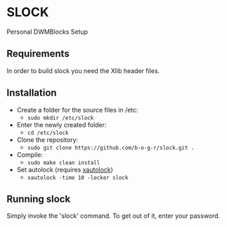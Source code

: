 SLOCK
============================
Personal DWMBlocks Setup


Requirements
------------
In order to build slock you need the Xlib header files.


## Installation
* Create a folder for the source files in /etc:
  * `sudo mkdir /etc/slock`
* Enter the newly created folder:
  * `cd /etc/slock`
* Clone the repository:
  * `sudo git clone https://github.com/b-o-g-r/slock.git .`
* Compile:
  * `sudo make clean install`
* Set autolock (requires [xautolock](https://linux.die.net/man/1/xautolock))
  * `xautolock -time 10 -locker slock`


Running slock
-------------
Simply invoke the 'slock' command. To get out of it, enter your password.
